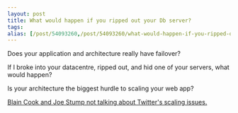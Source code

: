 ```yaml
---
layout: post
title: What would happen if you ripped out your Db server?
tags:
alias: [/post/54093260,/post/54093260/what-would-happen-if-you-ripped-out-your-db-server]
---
```

Does your application and architecture really have failover?

If I broke into your datacentre, ripped out, and hid one of your servers, what would happen?

Is your architecture the biggest hurdle to scaling your web app?

[Blain Cook and Joe Stump not talking about Twitter's scaling issues.](http://events.carsonified.com/fowa/2008/london/highlights/blaine-cook-joe-stump/)
